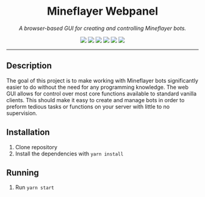 <h1 align="center">Mineflayer Webpanel</h1>
<p align="center"><i>A browser-based GUI for creating and controlling Mineflayer bots.</i></p>

<p align="center">
  <img src="https://github.com/wvffle/mineflayer-webpanel/workflows/Build/badge.svg" />
  <img src="https://img.shields.io/npm/v/mineflayer-webpanel" />
  <img src="https://img.shields.io/github/repo-size/wvffle/mineflayer-webpanel" />
  <img src="https://img.shields.io/npm/dm/mineflayer-webpanel" />
  <img src="https://img.shields.io/github/contributors/wvffle/mineflayer-webpanel" />
  <img src="https://img.shields.io/github/license/wvffle/mineflayer-webpanel" />
</p>

---

## Description

The goal of this project is to make working with Mineflayer bots significantly easier to do without the need for any programming knowledge. The web GUI allows for control over most core functions available to standard vanilla clients. This should make it easy to create and manage bots in order to preform tedious tasks or functions on your server with little to no supervision.


## Installation
1. Clone repository
2. Install the dependencies with `yarn install`

## Running
1. Run `yarn start`
